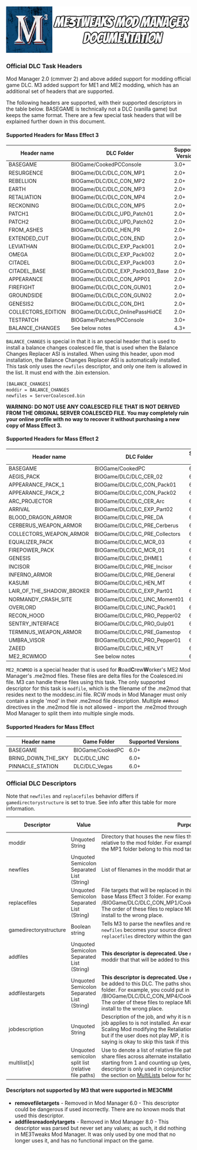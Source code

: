 ![Documentation Image](images/documentation_header.png)

### Official DLC Task Headers
Mod Manager 2.0 (cmmver 2) and above added support for modding official game DLC. M3 added support for ME1 and ME2 modding, which has an additional set of headers that are supported. 

The following headers are supported, with their supported descriptors in the table below. BASEGAME is technically not a DLC (vanilla game) but keeps the same format. There are a few special task headers that will be explained further down in this document.

#### Supported Headers for Mass Effect 3
|Header name|DLC Folder|Supported Versions|
|--- |--- |--- |
|BASEGAME|BIOGame/CookedPCConsole|3.0+|
|RESURGENCE|BIOGame/DLC/DLC_CON_MP1|2.0+|
|REBELLION|BIOGame/DLC/DLC_CON_MP2|2.0+|
|EARTH|BIOGame/DLC/DLC_CON_MP3|2.0+|
|RETALIATION|BIOGame/DLC/DLC_CON_MP4|2.0+|
|RECKONING|BIOGame/DLC/DLC_CON_MP5|2.0+|
|PATCH1|BIOGame/DLC/DLC_UPD_Patch01|2.0+|
|PATCH2|BIOGame/DLC/DLC_UPD_Patch02|2.0+|
|FROM_ASHES|BIOGame/DLC/DLC_HEN_PR|2.0+|
|EXTENDED_CUT|BIOGame/DLC/DLC_CON_END|2.0+|
|LEVIATHAN|BIOGame/DLC/DLC_EXP_Pack001|2.0+|
|OMEGA|BIOGame/DLC/DLC_EXP_Pack002|2.0+|
|CITADEL|BIOGame/DLC/DLC_EXP_Pack003|2.0+|
|CITADEL_BASE|BIOGame/DLC/DLC_EXP_Pack003_Base|2.0+|
|APPEARANCE|BIOGame/DLC/DLC_CON_APP01|2.0+|
|FIREFIGHT|BIOGame/DLC/DLC_CON_GUN01|2.0+|
|GROUNDSIDE|BIOGame/DLC/DLC_CON_GUN02|2.0+|
|GENESIS2|BIOGame/DLC/DLC_CON_DH1|2.0+|
|COLLECTORS_EDITION|BIOGame/DLC/DLC_OnlinePassHidCE|2.0+|
|TESTPATCH|BIOGame/Patches/PCConsole|3.0+|
|BALANCE_CHANGES|See below notes|4.3+|

`BALANCE_CHANGES` is special in that it is an special header that is used to install a balance changes coalesced file, that is used when the Balance Changes Replacer ASI is installed. When using this header, upon mod installation, the Balance Changes Replacer ASI is automatically installed. This task only uses the `newfiles` descriptor, and only one item is allowed in the list. It must end with the .bin extension.


```
[BALANCE_CHANGES]
moddir = BALANCE_CHANGES
newfiles = ServerCoalesced.bin
```
**WARNING: DO NOT USE ANY COALESCED FILE THAT IS NOT DERIVED FROM THE ORIGINAL SERVER COALESCED FILE. You may completely ruin your online profile with no way to recover it without purchasing a new copy of Mass Effect 3.**

#### Supported Headers for Mass Effect 2
|Header name|DLC Folder|Supported Versions|
|--- |--- |--- |
|BASEGAME|BIOGame/CookedPC|6.0+|
|AEGIS_PACK|BIOGame/DLC/DLC_CER_02|6.0+|
|APPEARANCE_PACK_1|BIOGame/DLC/DLC_CON_Pack01|6.0+|
|APPEARANCE_PACK_2|BIOGame/DLC/DLC_CON_Pack02|6.0+|
|ARC_PROJECTOR|BIOGame/DLC/DLC_CER_Arc|6.0+|
|ARRIVAL|BIOGame/DLC/DLC_EXP_Part02|6.0+|
|BLOOD_DRAGON_ARMOR|BIOGame/DLC/DLC_PRE_DA|6.0+|
|CERBERUS_WEAPON_ARMOR|BIOGame/DLC/DLC_PRE_Cerberus|6.0+|
|COLLECTORS_WEAPON_ARMOR|BIOGame/DLC/DLC_PRE_Collectors|6.0+|
|EQUALIZER_PACK|BIOGame/DLC/DLC_MCR_03|6.0+|
|FIREPOWER_PACK|BIOGame/DLC/DLC_MCR_01|6.0+|
|GENESIS|BIOGame/DLC/DLC_DHME1|6.0+|
|INCISOR|BIOGame/DLC/DLC_PRE_Incisor|6.0+|
|INFERNO_ARMOR|BIOGame/DLC/DLC_PRE_General|6.0+|
|KASUMI|BIOGame/DLC/DLC_HEN_MT|6.0+|
|LAIR_OF_THE_SHADOW_BROKER|BIOGame/DLC/DLC_EXP_Part01|6.0+|
|NORMANDY_CRASH_SITE|BIOGame/DLC/DLC_UNC_Moment01|6.0+|
|OVERLORD|BIOGame/DLC/DLC_UNC_Pack01|6.0+|
|RECON_HOOD|BIOGame/DLC/DLC_PRO_Pepper02|6.0+|
|SENTRY_INTERFACE|BIOGame/DLC/DLC_PRO_Gulp01|6.0+|
|TERMINUS_WEAPON_ARMOR|BIOGame/DLC/DLC_PRE_Gamestop|6.0+|
|UMBRA_VISOR|BIOGame/DLC/DLC_PRO_Pepper01|6.0+|
|ZAEED|BIOGame/DLC/DLC_HEN_VT|6.0+|
|ME2_RCWMOD|See below notes|6.0+|

`ME2_RCWMOD` is a special header that is used for **R**oad**C**rew**W**orker's ME2 Mod Manager's .me2mod files. These files are delta files for the Coalesced.ini file. M3 can handle these files using this task. The only supported descriptor for this task is `modfile`, which is the filename of the .me2mod that resides next to the moddesc.ini file. RCW mods in Mod Manager must only contain a single 'mod' in their .me2mod file description. Multiple `###mod` directives in the .me2mod file is not allowed - import the .me2mod through Mod Manager to split them into multiple single mods.

#### Supported Headers for Mass Effect
|Header name|Game Folder|Supported Versions|
|--- |--- |--- |
|BASEGAME|BIOGame/CookedPC|6.0+|
|BRING_DOWN_THE_SKY|DLC/DLC_UNC|6.0+|
|PINNACLE_STATION|DLC/DLC_Vegas|6.0+|

### Official DLC Descriptors
Note that `newfiles` and `replacefiles` behavior differs if `gamedirectorystructure` is set to true. See info after this table for more information.

|Descriptor|Value|Purpose & Notes|Required|Supported Versions|
|--- |--- |--- |--- |--- |
|moddir|Unquoted String|Directory that houses the new files that will be installed into the game. This is relative to the mod folder. For example, a value of MP1 would mean that files in the MP1 folder belong to this mod task.|if adding or replacing files|2.0+|
|newfiles|Unquoted Semicolon Separated List (String)|List of filenames in the moddir that are files that will be installed into this DLC.|if using replacefiles|2.0+|
|replacefiles|Unquoted Semicolon Separated List (String)|File targets that will be replaced in this DLC. The paths should be relative to the base Mass Effect 3 folder. For example, you could put in /BIOGame/DLC/DLC_CON_MP1/CookedPCConsole/Asari_Commando_MP.pcc. The order of these files to replace MUST match the newfiles list or they will install to the wrong place.|if using newfiles|2.0+|
|gamedirectorystructure|Boolean string|Tells M3 to parse the newfiles and replacefiles values as directory mapping. `newfiles` becomes your source directory within `moddir`, which will map to the `replacefiles` directory within the game, from the root. See below for more info.|No|6.0+|
|addfiles|Unquoted Semicolon Separated List (String)|**This descriptor is deprecated. Use `newfiles` instead.** List of filenames in the moddir that that will be added to this DLC.|if using addfilestargets|4.1+, All games BASEGAME, Official DLC ME3 only|
|addfilestargets|Unquoted Semicolon Separated List (String)|**This descriptor is deprecated. Use `replacefiles` instead.** File targets that will be added to this DLC. The paths should be relative to the base Mass Effect 3 folder. For example, you could put in /BIOGame/DLC/DLC_CON_MP4/CookedPCConsole/SFXPawn_ChubbyHusk.pcc. The order of these files to replace MUST match the addfiles list or they will install to the wrong place.|if using addfiles|4.1+, All games BASEGAME, Official DLC ME3 only|
|jobdescription|Unquoted String|Description of the job, and why it is necessary. This text is shown if the DLC this job applies to is not installed. An example of this being used is with Interface Scaling Mod modifying the Retaliation MP DLC - the DLC may not be installed, but if the user does not play MP, it is not relevant. You should include a string saying is okay to skip this task if this DLC is not installed.|No|All|
|multilist\[x]|Unquoted semicolon split list (relative file paths)|Use to denote a list of relative file paths to optionally add into a mod, so you can share files across alternate installation options. The \[x] denotes a number starting from 1 and counting up (yes, this is indexed starting at 1). This descriptor is only used in conjunction with `altdlc` and `altfiles` descriptors. See the section on [MultiLists](alternates.md#multilists) below for how to use this advanced feature.|No|6.0+|

#### Descriptors not supported by M3 that were supported in ME3CMM
 - **removefiletargets** - Removed in Mod Manager 6.0 - This descriptor could be dangerous if used incorrectly. There are no known mods that used this descriptor.
 - **addfilesreadonlytargets** - Removed in Mod Manager 8.0 - This descriptor was parsed but never set any values; as such, it did nothing in ME3Tweaks Mod Manager. It was only used by one mod that no longer uses it, and has no functional impact on the game.
